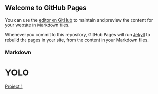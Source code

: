 ## Welcome to GitHub Pages

You can use the [editor on GitHub](https://github.com/fcermeno/Hello/edit/gh-pages/index.md) to maintain and preview the content for your website in Markdown files.

Whenever you commit to this repository, GitHub Pages will run [Jekyll](https://jekyllrb.com/) to rebuild the pages in your site, from the content in your Markdown files.

### Markdown

<h1> YOLO </h1>
<a href="hello/projectuno/index.html" target="_blank">Project 1</a>
